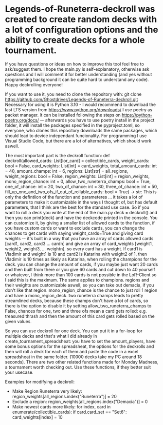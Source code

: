 # Legends-of-Runeterra-deckroll was created to create random decks with a lot of configuration options and the ability to create decks for a whole tournament.
If you have questions or ideas on how to improve this tool feel free to ask/suggest them.
I hope the main.py is self-explanatory, otherwise ask questions and I will comment it for better understanding (and yes without programming background it can be quite hard to understand any code).
Happy deckrolling everyone!

If you want to use it, you need to clone the repository with:
git clone https://github.com/Ghostdriver/Legends-of-Runeterra-deckroll.git
Necessary for using it is Python 3.10 - I would recommend to download the last LTS version from https://www.python.org/downloads/ 
I use poetry as packet manager. It can be installed following the steps on https://python-poetry.org/docs/ -- afterwards you have to use poetry install in the project folder, it will install the packages specified in the pyproject.toml, so everyone, who clones this repository downloads the same packages, which should lead to device independant funcionality.
For programming I use Visual Studio Code, but there are a lot of alternatives, which should work aswell.

The most important part is the deckroll function:
def deckroll(allowed_cards: List[lor_card] = collectible_cards, weight_cards: bool = False, card_weights: List[int] = card_weights, total_amount_cards: int = 40, amount_champs: int = 6, regions: List[str] = all_regions, weight_regions: bool = False, region_weights: List[int] = region_weights, mono_region_chance: int = 0, allow_two_runeterra_champs: bool = True, one_of_chance: int = 20, two_of_chance: int = 30, three_of_chance: int = 50, fill_up_one_and_two_ofs_if_out_of_rollable_cards: bool = True) -> str:
This is only the defintiion of the function and parameteres ... it takes a lot of parameters to make it customizable in the ways I thought of, but has default parameters, that I think are the best for the standard use case.
So if you want to roll a deck you write at the end of the main.py deck = deckroll() and then you can print(deck) and have the deckcode printed in the console.
You can customize it, by giving a smaller list of allowed cards to the function, if you have custom cards or want to exclude cards, you can change the chances to get cards with saying weight_cards=True and giving card weights -- it's built in a way that you have an array of cards allowed cards [card1, card2, card3 ... cardn] and give an array of card_weights [weight1, weight2, weight3, ... weightn], so every card has a weight. If card1 is Vladimir and weight1 is 10 and card2 is Katarina with weight2 of 1, then Vladimir is 10 times as likely as Katarina, when rolling the champions for the deck. you can change the amount of cards, if you maybe just want 20 cards and then built from there or you give 60 cards and cut down to 40 yourself or whatever, I think more than 100 cards is not possible in the LoR-Client so I said this is the maximum. The same applies to champions. regions and their weights are customizable aswell, so you can take out demacia, if you don't like that region. mono_region_chance is the chance to just roll 1 region and have a mono_region_deck. two runeterra champs leads to pretty streamlined decks, because these champs don't have a lot of cards, so there is the option to disable it by setting allow_two_runeterra_champs to False, chances for one, two and three ofs mean a card gets rolled: e.g. treasured thrash and then the amount of this card gets rolled based on the given values.

So you can use deckroll for one deck. You can put it in a for-loop for multiple decks and that's what I did already in create_tournament_spreadsheat: you have to set the amount_players, have some bonus options for the spreadsheat, the options for the deckrolls and then will roll a deck for each of them and paste the code in a excel spreadsheat in the same folder. (10000 decks take my PC around 18 seconds).
There are two other related functions made for Monday Madness, a tournament worth checking out.
Use these functions, if they better suit your usecase.

Examples for modifying a deckroll:
- Make Region Runeterra very likely:
region_weights[all_regions.index("Runeterra")] = 20
- Exclude a region:
region_weights[all_regions.index("Demacia")] = 0
- Make newest cards more likely:
for index, card in enumerate(collectible_cards):
    if card.card_set == "Set6":
        card_weights[index] = 10
